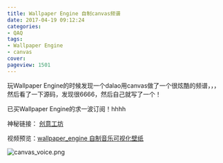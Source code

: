 ```yaml
---
title: Wallpaper Engine 自制canvas频谱
date: 2017-04-19 09:12:24
categories:
- QAQ
tags:
- Wallpaper Engine
- canvas
cover: 
pageview: 1501
---
```


玩Wallpaper Engine的时候发现一个dalao用canvas做了一个很炫酷的频谱，，，然后看了一下源码，发现很6666，然后自己就写了一个！

已买Wallpaper Engine的求一波订阅！hhhh

神秘链接： [创意工坊](http://steamcommunity.com/sharedfiles/filedetails/?id=908184092)

视频预览：[wallpaper_engine 自制音乐可视化壁纸](https://www.bilibili.com/video/av10522616/)

![canvas_voice.png](https://qiniu.sukoshi.xyz/canvas_voice.png)



